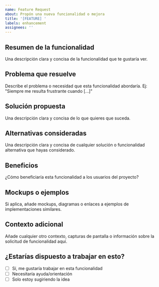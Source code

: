 ```yaml
---
name: Feature Request
about: Propón una nueva funcionalidad o mejora
title: '[FEATURE] '
labels: enhancement
assignees: ''
---
```


## Resumen de la funcionalidad
Una descripción clara y concisa de la funcionalidad que te gustaría ver.

## Problema que resuelve
Describe el problema o necesidad que esta funcionalidad abordaría.
Ej: "Siempre me resulta frustrante cuando [...]"

## Solución propuesta
Una descripción clara y concisa de lo que quieres que suceda.

## Alternativas consideradas
Una descripción clara y concisa de cualquier solución o funcionalidad alternativa que hayas considerado.

## Beneficios
¿Cómo beneficiaría esta funcionalidad a los usuarios del proyecto?

## Mockups o ejemplos
Si aplica, añade mockups, diagramas o enlaces a ejemplos de implementaciones similares.

## Contexto adicional
Añade cualquier otro contexto, capturas de pantalla o información sobre la solicitud de funcionalidad aquí.

## ¿Estarías dispuesto a trabajar en esto?
- [ ] Sí, me gustaría trabajar en esta funcionalidad
- [ ] Necesitaría ayuda/orientación
- [ ] Solo estoy sugiriendo la idea
